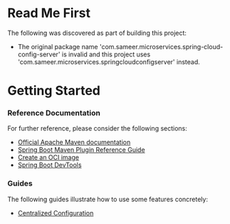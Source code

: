 # Read Me First
The following was discovered as part of building this project:

* The original package name 'com.sameer.microservices.spring-cloud-config-server' is invalid and this project uses 'com.sameer.microservices.springcloudconfigserver' instead.

# Getting Started

### Reference Documentation
For further reference, please consider the following sections:

* [Official Apache Maven documentation](https://maven.apache.org/guides/index.html)
* [Spring Boot Maven Plugin Reference Guide](https://docs.spring.io/spring-boot/docs/2.3.5.RELEASE/maven-plugin/reference/html/)
* [Create an OCI image](https://docs.spring.io/spring-boot/docs/2.3.5.RELEASE/maven-plugin/reference/html/#build-image)
* [Spring Boot DevTools](https://docs.spring.io/spring-boot/docs/2.3.5.RELEASE/reference/htmlsingle/#using-boot-devtools)

### Guides
The following guides illustrate how to use some features concretely:

* [Centralized Configuration](https://spring.io/guides/gs/centralized-configuration/)

